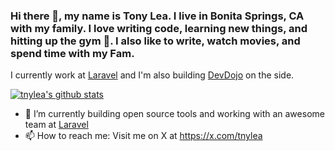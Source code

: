 ### Hi there 👋, my name is Tony Lea. I live in Bonita Springs, CA with my family. I love writing code, learning new things, and hitting up the gym 💪. I also like to write, watch movies, and spend time with my Fam.

I currently work at [Laravel](https://laravel.com) and I'm also building [DevDojo](https://devdojo.com) on the side.

[![tnylea's github stats](https://github-readme-stats.vercel.app/api?username=tnylea)](https://github.com/tnylea/github-readme-stats)


- 🔭 I’m currently building open source tools and working with an awesome team at [Laravel](https://laravel.com)
- 📫 How to reach me: Visit me on X at https://x.com/tnylea
